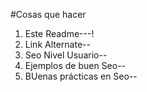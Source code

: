 #Cosas que hacer
1. Este Readme---!
2. Link Alternate--
3. Seo Nivel Usuario--
4. Ejemplos de buen Seo--
5. BUenas prácticas en Seo--
